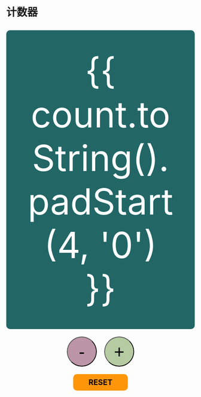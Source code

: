 # 计数器

<script setup>
import { ref, onMounted, onUnmounted } from 'vue'
const count = ref(0)

function increment() {
  if (count.value < 9999) {
      count.value++
  }
}

function decrement() {
  if (count.value > 0) {
      count.value--
  }
}

function reset() {
  count.value = 0
}

function handleKeydown(event) {
  if (event.code === 'NumpadAdd') {
    increment()
  }

  if (event.code === 'BracketRight') {
    increment()
  }

  if (event.code === 'ArrowRight') {
    increment()
  }

  if (event.code === 'BracketLeft') {
    decrement()
  }

  if (event.code === 'NumpadSubtract') {
    decrement()
  }  

    if (event.code === 'ArrowLeft') {
    increment()
  }
}

onMounted(() => {
  window.addEventListener('keydown', handleKeydown)
})

onUnmounted(() => {
  window.removeEventListener('keydown', handleKeydown)
})
</script>



<div class="counter">
  <div class="display">{{ count.toString().padStart(4, '0') }}</div>
  <div class="buttons">
    <button @click="decrement">-</button>
    <button @click="increment">+</button>
  </div>

  <div class="reset" @click="reset">
    RESET
  </div>
</div>

<style scoped>
.counter {
  text-align: center;
  margin-top: 30px;
}
.display {
  font-size: 96px;
  background-color: #226666;
  color: white;
  padding: 50px;
  margin-bottom: 20px;
  border-radius: 10px;
}
.reset {
  font-size: 20px;
  font-weight: bold;
  background-color: #FF960A;
  color: black;
  padding: 10px;
  margin-bottom: 20px;
  border-radius: 10px;

  width: 25%;
  margin: 0 auto
}
.buttons {
  display: flex;
  justify-content: center;
  align-items: center;
  margin-bottom: 20px;
}
button {
  font-size: 48px;
  margin: 0 10px;
  padding: 10px;
  border-radius: 50%;
  width: 80px;
  height: 80px;
  display: flex;
  justify-content: center;
  align-items: center;
}

button:nth-child(1) {
  background-color: #BC95A8;
}
button:nth-child(2) {
  background-color: #B6CBA2;
}
button:nth-child(3) {
  font-size: 30px;
  width: auto;
  height: auto;
  border-radius: 10px;
  padding: 10px 20px;
}



@media (max-width: 480px) {
  .display {
    font-size: 72px;
    padding: 30px;
  }
  button {
    font-size: 36px;
    width: 60px;
    height: 60px;
    margin: 0 5px;
  }
  button:nth-child(3) {
    font-size: 24px;
  }
}
</style>
